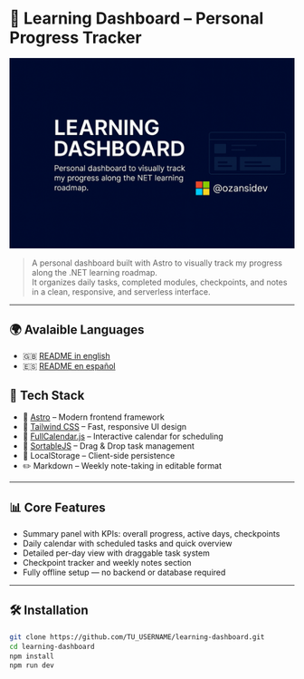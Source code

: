 # 📘 Learning Dashboard – Personal Progress Tracker

![Banner](./src/images/Banner.png)

> A personal dashboard built with Astro to visually track my progress along the .NET learning roadmap.  
> It organizes daily tasks, completed modules, checkpoints, and notes in a clean, responsive, and serverless interface.

---

## 🌍 Avalaible Languages

- 🇬🇧 [README in english](README.md)
- 🇪🇸 [README en español](README.es.md)

## 🚀 Tech Stack

- 🧠 [Astro](https://astro.build/) – Modern frontend framework
- 🎨 [Tailwind CSS](https://tailwindcss.com/) – Fast, responsive UI design
- 📅 [FullCalendar.js](https://fullcalendar.io/) – Interactive calendar for scheduling
- 🔄 [SortableJS](https://sortablejs.github.io/Sortable/) – Drag & Drop task management
- 💾 LocalStorage – Client-side persistence
- ✏️ Markdown – Weekly note-taking in editable format

---

## 📊 Core Features

- Summary panel with KPIs: overall progress, active days, checkpoints
- Daily calendar with scheduled tasks and quick overview
- Detailed per-day view with draggable task system
- Checkpoint tracker and weekly notes section
- Fully offline setup — no backend or database required

---

## 🛠️ Installation

```bash
git clone https://github.com/TU_USERNAME/learning-dashboard.git
cd learning-dashboard
npm install
npm run dev
